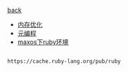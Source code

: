 [back](../Home)

* [内存优化](doc/mem-optmize)
* [元编程](doc/meta-programming)
* [maxos下ruby环境](doc/ruby-install)

```

https://cache.ruby-lang.org/pub/ruby
```